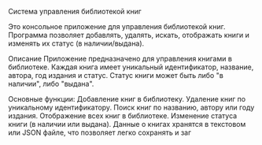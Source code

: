 Система управления библиотекой книг

Это консольное приложение для управления библиотекой книг. Программа позволяет добавлять, удалять, искать, отображать книги и изменять их статус (в наличии/выдана).

Описание
Приложение предназначено для управления книгами в библиотеке. Каждая книга имеет уникальный идентификатор, название, автора, год издания и статус. Статус книги может быть либо "в наличии", либо "выдана".

Основные функции:
Добавление книг в библиотеку.
Удаление книг по уникальному идентификатору.
Поиск книг по названию, автору или году издания.
Отображение всех книг в библиотеке.
Изменение статуса книги (в наличии или выдана).
Данные о книгах хранятся в текстовом или JSON файле, что позволяет легко сохранять и заг